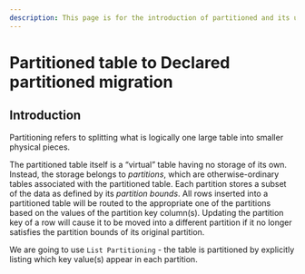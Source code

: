 ```yaml
---
description: This page is for the introduction of partitioned and its use.
---
```


# Partitioned table to Declared partitioned migration

## Introduction

Partitioning refers to splitting what is logically one large table into smaller physical pieces.

The partitioned table itself is a “virtual” table having no storage of its own. Instead, the storage belongs to _partitions_, which are otherwise-ordinary tables associated with the partitioned table. Each partition stores a subset of the data as defined by its _partition bounds_. All rows inserted into a partitioned table will be routed to the appropriate one of the partitions based on the values of the partition key column\(s\). Updating the partition key of a row will cause it to be moved into a different partition if it no longer satisfies the partition bounds of its original partition. 

We are going to use `List Partitioning` - the table is partitioned by explicitly listing which key value\(s\) appear in each partition.

